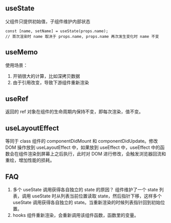 ## useState

父组件只提供初始值，子组件维护内部状态

```
const [name, setName] = useState(props.name);
// 首次渲染时 name 取决于 props.name, props.name 再次发生变化时 name 不变
```

## useMemo

使用场景：

1. 开销很大的计算，比如深拷贝数据
2. 由于引用改变，导致下游组件重新渲染

## useRef

返回的 ref 对象在组件的生命周期内保持不变，即每次渲染，值不变。

## useLayoutEffect

等同于 class 组件的 componentDidMount 和 componentDidUpdate。修改 DOM 操作放到 useLayoutEffect 中，如果放到 useEffect 中，useEffect 中的函数会在组件渲染到屏幕上之后执行，此时对 DOM 进行修改，会触发浏览器回流和重绘，增加性能的损耗。

## FAQ

1. 多个 useState 调用获得各自独立的 state 的原因？
   组件维护了一个 state 列表，调用 useState 时从列表当前位置读取 state，然后指针下移，这样多个 useState 调用获得各自独立的 state。当重新渲染的时候列表指针回到初始位置。
2. hooks 组件重新渲染，会重新调用该组件函数，函数里的变量。

